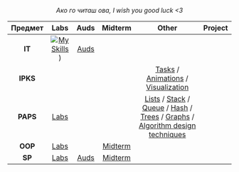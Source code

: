 <div align="center">

*Ако го читаш ова, I wish you good luck <3*

| Предмет | Labs | Auds | Midterm | Other | Project |
| :---: | :---: | :---: | :---: | :---: | :---: |
| **IT** | [![My Skills](https://skillicons.dev/icons?i=cs)](https://github.com/mrkskq/uni-stuff/tree/main/IT)) | [Auds](https://github.com/mrkskq/uni-stuff/tree/main/IT/audss) | | | |
| **IPKS** | | | | [Tasks](https://github.com/mrkskq/uni-stuff/tree/main/IPKS/tasks) / [Animations](https://github.com/mrkskq/uni-stuff/tree/main/IPKS/animations) / [Visualization](https://github.com/mrkskq/uni-stuff/tree/main/IPKS/visualization) | |
| **PAPS** | [Labs](https://github.com/mrkskq/uni-stuff/tree/main/PAPS/labss) | | | [Lists](https://github.com/mrkskq/uni-stuff/tree/main/PAPS/lists) / [Stack](https://github.com/mrkskq/uni-stuff/tree/main/PAPS/stacks) / [Queue](https://github.com/mrkskq/uni-stuff/tree/main/PAPS/queues) / [Hash](https://github.com/mrkskq/uni-stuff/tree/main/PAPS/hash%20tables) / [Trees](https://github.com/mrkskq/uni-stuff/tree/main/PAPS/trees) / [Graphs](https://github.com/mrkskq/uni-stuff/tree/main/PAPS/graphs) / [Algorithm design techniques](https://github.com/mrkskq/uni-stuff/tree/main/PAPS/algorithm%20design%20techniques) | |
| **OOP** | [Labs](https://github.com/mrkskq/uni-stuff/tree/main/OOP/labss) | | [Midterm](https://github.com/mrkskq/uni-stuff/tree/main/OOP/midterm) | | |
| **SP** | [Labs](https://github.com/mrkskq/uni-stuff/tree/main/SP/labss) | [Auds](https://github.com/mrkskq/uni-stuff/tree/main/SP/auds) | [Midterm](https://github.com/mrkskq/uni-stuff/tree/main/SP/kolokviumski) | | |

</div>
